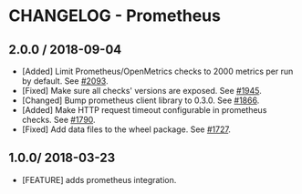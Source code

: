 # CHANGELOG - Prometheus

## 2.0.0 / 2018-09-04

* [Added] Limit Prometheus/OpenMetrics checks to 2000 metrics per run by default. See [#2093](https://github.com/DataDog/integrations-core/pull/2093).
* [Fixed] Make sure all checks' versions are exposed. See [#1945](https://github.com/DataDog/integrations-core/pull/1945).
* [Changed] Bump prometheus client library to 0.3.0. See [#1866](https://github.com/DataDog/integrations-core/pull/1866).
* [Added] Make HTTP request timeout configurable in prometheus checks. See [#1790](https://github.com/DataDog/integrations-core/pull/1790).
* [Fixed] Add data files to the wheel package. See [#1727](https://github.com/DataDog/integrations-core/pull/1727).

## 1.0.0/ 2018-03-23

* [FEATURE] adds prometheus integration.
